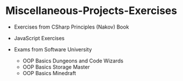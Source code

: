 # Miscellaneous-Projects-Exercises

- Exercises from CSharp Principles (Nakov) Book

- JavaScript Exercises

- Exams from Software University
  - OOP Basics Dungeons and Code Wizards
  - OOP Basics Storage Master
  - OOP Basics Minedraft
